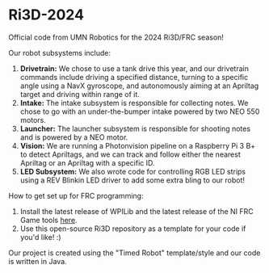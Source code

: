 # Ri3D-2024
Official code from UMN Robotics for the 2024 Ri3D/FRC season!
 
 Our robot subsystems include:
 1) **Drivetrain:**  We chose to use a tank drive this year, and our drivetrain commands include driving a specified distance, turning to a specific angle using a NavX gyroscope, and autonomously aiming at an Apriltag target and driving within range of it.
 2) **Intake:** The intake subsystem is responsible for collecting notes. We chose to go with an under-the-bumper intake powered by two NEO 550 motors.
 3) **Launcher:** The launcher subsystem is responsible for shooting notes and is powered by a NEO motor.
 4) **Vision:** We are running a Photonvision pipeline on a Raspberry Pi 3 B+ to detect Apriltags, and we can track and follow either the nearest Apriltag or an Apriltag with a specific ID.
 5) **LED Subsystem:** We also wrote code for controlling RGB LED strips using a REV Blinkin LED driver to add some extra bling to our robot!
 
How to get set up for FRC programming:
1) Install the latest release of WPILib and the latest release of the NI FRC Game tools [here](https://github.com/wpilibsuite/allwpilib/releases).
2) Use this open-source Ri3D repository as a template for your code if you'd like! :)

Our project is created using the "Timed Robot" template/style and our code is written in Java.
